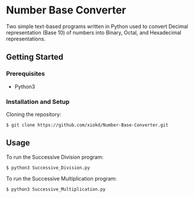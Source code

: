 # Number Base Converter

Two simple text-based programs written in Python used to convert Decimal representation (Base 10) of numbers into Binary, Octal, and Hexadecimal representations.

## Getting Started
### Prerequisites

* Python3

### Installation and Setup

Cloning the repository:

```
$ git clone https://github.com/xiokd/Number-Base-Converter.git
```

## Usage

To run the Successive Division program:

```
$ python3 Successive_Division.py
```

To run the Successive Multiplication program:
```
$ python3 Successive_Multiplication.py
```

